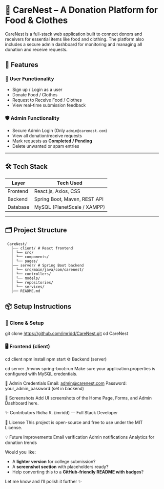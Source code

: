 # 🏡 CareNest – A Donation Platform for Food & Clothes

CareNest is a full-stack web application built to connect donors and receivers for essential items like food and clothing. The platform also includes a secure admin dashboard for monitoring and managing all donation and receive requests.


## 🧩 Features

### 👤 User Functionality
- Sign up / Login as a user
- Donate Food / Clothes
- Request to Receive Food / Clothes
- View real-time submission feedback

### 🛡️ Admin Functionality
- Secure Admin Login (Only `admin@carenest.com`)
- View all donation/receive requests
- Mark requests as **Completed / Pending**
- Delete unwanted or spam entries

---

## 🛠️ Tech Stack

| Layer     | Tech Used                    |
|-----------|------------------------------|
| Frontend  | React.js, Axios, CSS         |
| Backend   | Spring Boot, Maven, REST API |
| Database  | MySQL (PlanetScale / XAMPP)  |


---

## 🗂️ Project Structure

     CareNest/
       ├── client/ # React frontend
       │ └── src/
       │ └── components/
       │ └── pages/
       ├── server/ # Spring Boot backend
       │ └── src/main/java/com/carenest/
       │ └── controllers/
       │ └── models/
       │ └── repositories/
       │ └── services/
       ├── README.md


## 📦 Setup Instructions

### 🔧 Clone & Setup

git clone https://github.com/imridd/CareNest.git
cd CareNest
###  🖥️ Frontend (client)

cd client
npm install
npm start
⚙️ Backend (server)

cd server
./mvnw spring-boot:run
Make sure your application.properties is configured with MySQL credentials.

🔐 Admin Credentials
Email: admin@carenest.com
Password: your_admin_password (set in backend)

📌 Screenshots
Add UI screenshots of the Home Page, Forms, and Admin Dashboard here.

✨ Contributors
Ridha R. (imridd) — Full Stack Developer

📝 License
This project is open-source and free to use under the MIT License.

💡 Future Improvements
Email verification
Admin notifications
Analytics for donation trends

Would you like:
- A **lighter version** for college submission?
- A **screenshot section** with placeholders ready?
- Help converting this to a **GitHub-friendly README with badges**?

Let me know and I’ll polish it further ✨
